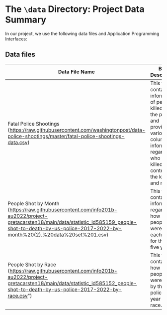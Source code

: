 # The `\data` Directory: Project Data Summary 

In our project, we use the following data files and Application Programming Interfaces:

## Data files
|Data File Name | Brief Description|
|---------------| -----------------|
|Fatal Police Shootings (https://raw.githubusercontent.com/washingtonpost/data-police-shootings/master/fatal-police-shootings-data.csv) | This file contains information of people killed by the police, and provides various columns of information regarding who was killed, the context of the killing, and more. 
|People Shot by Month (https://raw.githubusercontent.com/info201b-au2022/project-gretacarsten18/main/data/statistic_id585159_people-shot-to-death-by-us-police-2017-2022-by-month%20(2).%20data%20set%201.csv) | This file contains information regarding how many people were shot each month for the past five years.  
|People Shot by Race (https://raw.githubusercontent.com/info201b-au2022/project-gretacarsten18/main/data/statistic_id585152_people-shot-to-death-by-us-police-2017-2022-by-race.csv") | This file contains how many people were shot by the police each year by race.  
